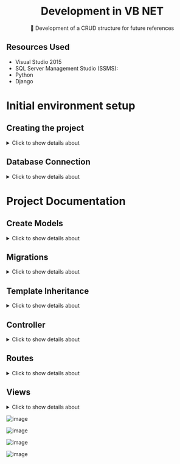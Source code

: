 <H1 align="center">Development in VB NET</H1>

<p align="center">🚀 Development of a CRUD structure for future references</p>

## Resources Used
- Visual Studio 2015
- SQL Server Management Studio (SSMS):
- Python 
- Django

# Initial environment setup

## Creating the project

<details>
<summary>Click to show details about </summary>

</details>


## Database Connection

<details>
<summary>Click to show details about </summary>


</details>

# Project Documentation

## Create Models

<details>
<summary>Click to show details about </summary>

</details>

## Migrations

<details>
<summary>Click to show details about </summary>


</details>

## Template Inheritance

<details>
<summary>Click to show details about </summary>
 
#### Layout (Master Page):

#### Rendering Content

</details>

## Controller

<details>
<summary>Click to show details about </summary>

#### Creating a Controller:

### Actions

#### Index():

#### Details(ByVal id As Integer?):

#### Create():

#### Create(ByVal materialMovel As MaterialMovel):

#### Edit(ByVal id As Integer?):

#### Edit(ByVal materialMovel As MaterialMovel):

#### Delete(ByVal id As Integer?):

#### DeleteConfirmed(ByVal id As Integer):

</details>

## Routes

<details>
<summary>Click to show details about </summary>

</details>

## Views

<details>
<summary>Click to show details about </summary>


</details>



![image](https://github.com/user-attachments/assets/17e52a87-e329-4e1a-a772-0d98eaba4985)

![image](https://github.com/user-attachments/assets/cc25463b-fd75-4d12-a4b8-105ab16d332d)

![image](https://github.com/user-attachments/assets/41e39ef6-09f9-408a-a7f8-574783549d9c)

![image](https://github.com/user-attachments/assets/62738a6b-cb1d-4f85-ad39-af5037f7c2b8)

